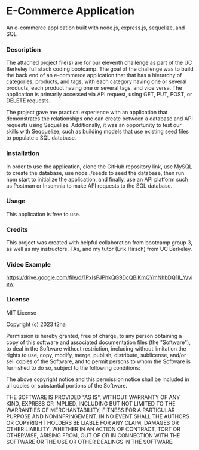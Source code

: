 # E-Commerce Application

An e-commerce application built with node.js, express.js, sequelize, and SQL

### Description
The attached project file(s) are for our eleventh challenge as part of the UC Berkeley full stack coding bootcamp. The goal of the challenge was to build the back end of an e-commerce application that that has a hierarchy of categories, products, and tags, with each category having one or several products, each product having one or several tags, and vice versa. The application is primarily accessed via API request, using GET, PUT, POST, or DELETE requests.

The project gave me practical experience with an application that demonstrates the relationships one can create between a database and API requests using Sequelize. Additionally, it was an opportunity to test our skills with Seqquelize, such as building models that use existing seed files to populate a SQL database.

### Installation
In order to use the application, clone the GitHub repository link, use MySQL to create the database, use node ./seeds to seed the database, then run npm start to initialize the application, and finally, use an API platform such as Postman or Insomnia to make API requests to the SQL database.

### Usage
This application is free to use.

### Credits
This project was created with helpful collaboration from bootcamp group 3, as well as my instructors, TAs, and my tutor (Erik Hirsch) from UC Berkeley.

### Video Example
https://drive.google.com/file/d/1PxIsPJPhkQG9DcQBiKmQYmNhbDQ1II_Y/view

### License

MIT License

Copyright (c) 2023 t2na

Permission is hereby granted, free of charge, to any person obtaining a copy of this software and associated documentation files (the "Software"), to deal in the Software without restriction, including without limitation the rights to use, copy, modify, merge, publish, distribute, sublicense, and/or sell copies of the Software, and to permit persons to whom the Software is furnished to do so, subject to the following conditions:

The above copyright notice and this permission notice shall be included in all copies or substantial portions of the Software.

THE SOFTWARE IS PROVIDED "AS IS", WITHOUT WARRANTY OF ANY KIND, EXPRESS OR IMPLIED, INCLUDING BUT NOT LIMITED TO THE WARRANTIES OF MERCHANTABILITY, FITNESS FOR A PARTICULAR PURPOSE AND NONINFRINGEMENT. IN NO EVENT SHALL THE AUTHORS OR COPYRIGHT HOLDERS BE LIABLE FOR ANY CLAIM, DAMAGES OR OTHER LIABILITY, WHETHER IN AN ACTION OF CONTRACT, TORT OR OTHERWISE, ARISING FROM, OUT OF OR IN CONNECTION WITH THE SOFTWARE OR THE USE OR OTHER DEALINGS IN THE SOFTWARE.